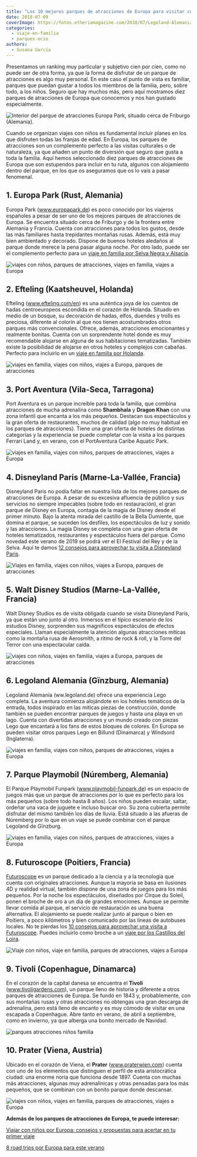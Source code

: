 ```yaml
---
title: "Los 10 mejores parques de atracciones de Europa para visitar con niños"
date: 2018-07-09
coverImage: https://fotos.etheriamagazine.com/2018/07/Legoland-Alemania-e1559207498634.jpg
categories: 
  - viaje-en-familia
  - parques-ocio
authors: 
  - Susana García
---
```


Presentamos un ranking muy particular y subjetivo cien por cien, como no puede ser de 
otra forma, ya que la forma de disfrutar de un parque de atracciones es algo muy 
personal. En este caso el punto de vista es familiar, parques que puedan gustar a todos 
los miembros de la familia, pero, sobre todo, a los niños. Seguro que hay muchos más, 
pero aquí mostramos diez parques de atracciones de Europa que conocemos y nos han 
gustado especialmente. 

![Interior del parque de atracciones Europa Park, situado cerca de Friburgo (Alemania).](https://fotos.etheriamagazine.com/2018/07/parque-atraciones-europa-park.jpg "Interior del parque de atracciones © Europa Park, situado cerca de Friburgo (Alemania).")

Cuando se organizan viajes con niños es fundamental incluir planes en los que disfruten 
todas las franjas de edad. En Europa, los parques de atracciones son un complemento 
perfecto a las visitas culturales o de naturaleza, ya que añaden un punto de diversión 
que seguro que gusta a toda la familia. Aquí hemos seleccionado diez parques de 
atracciones de Europa que son estupendos para incluir en tu ruta, algunos con 
alojamiento dentro del parque, en los que os aseguramos que os lo vais a pasar 
fenomenal. 

## 1\. Europa Park (Rust, Alemania)

Europa Park (www.europapark.de) es poco conocido por los viajeros españoles a pesar de 
ser uno de los mejores parques de atracciones de Europa. Se encuentra situado cerca de 
Friburgo y de la frontera entre Alemania y Francia. Cuenta con atracciones para todos 
los gustos, desde las más familiares hasta trepidantes montañas rusas. Además, está muy 
bien ambientado y decorado. Dispone de buenos hoteles aledaños al parque donde merece la 
pena pasar alguna noche. Por otro lado, puede ser el complemento perfecto para un [viaje 
en familia por Selva Negra y 
Alsacia](https://etheriamagazine.com/2018/08/02/ruta-en-familia-por-alsacia-y-selva-negra/). 

![viajes con niños, parques de atracciones, viajes en familia, viajes a Europa](https://fotos.etheriamagazine.com/2018/07/Europa-Park-Arthur-e1559206932625.jpg "Atracción familiar de Arthur en Europa Park. © Europa Park")

## 2\. Efteling (Kaatsheuvel, Holanda)

Efteling (www.efteling.com/en) es una auténtica joya de los cuentos de hadas 
centroeuropeos escondida en el corazón de Holanda. Situado en medio de un bosque, su 
decoración de hadas, elfos, duendes y trolls es preciosa, diferente al colorín al que 
nos tienen acostumbrados otros parques más convencionales. Ofrece, además, atracciones 
emocionantes y realmente bonitas. Cuenta con un sorprendente hotel donde es muy 
recomendable alojarse en alguna de sus habitaciones tematizadas. También existe la 
posibilidad de alojarse en otros hoteles y complejos con cabañas. Perfecto para 
incluirlo en un [viaje en familia por 
Holanda](https://etheriamagazine.com/2018/08/10/holanda-en-familia/). 

![viajes en familia, viajes con niños, viajes a Europa, parques de atracciones](https://fotos.etheriamagazine.com/2018/07/Parque-Efteling-Holanda-e1559207067905.jpg "Vista de una zona de Efteling desde una de sus atracciones. © SG")

## 3\. Port Aventura (Vila-Seca, Tarragona)

Port Aventura es un parque increíble para toda la familia, que combina atracciones de 
mucha adrenalina como **Shambhala** y **Dragon Khan** con una zona infantil que encanta 
a los más pequeños. Destacan sus espectáculos y la gran oferta de restaurantes, muchos 
de calidad (algo no muy habitual en los parques de atracciones). Tiene una gran oferta 
de hoteles de distintas categorías y la experiencia se puede completar con la visita a 
los parques Ferrari Land y, en verano, con el PortAventura Caribe Aquatic Park. 

![viajes en familia, viajes con niños, parques de atracciones, viajes a Europa](https://fotos.etheriamagazine.com/2018/07/Port-Aventura-e1559207121267.jpg "Port Aventura con el perfil de sus montañas rusas más emocionantes. © Port Aventura")

## 4\. Disneyland Paris (Marne-La-Vallée, Francia)

Disneyland Paris no podía faltar en nuestra lista de los mejores parques de atracciones 
de Europa. A pesar de su excesiva afluencia de público y sus servicios no siempre 
impecables (sobre todo en restauración), el gran parque de Disney en Europa, contagia de 
la magia de Disney desde el primer minuto. Bajo la atenta mirada del castillo de la 
Bella Dumiente, que domina el parque, se suceden los desfiles, los espectáculos de luz y 
sonido y las atracciones. La magia Disney se completa con una gran oferta de hoteles 
tematizados, restaurantes y espectáculos fuera del parque. Como novedad este verano de 
2019 se podrá ver el El Festival del Rey y de la Selva. Aquí te damos [12 consejos para 
aprovechar tu visita a Disneyland 
Paris](https://etheriamagazine.com/2018/11/06/12-consejos-para-aprovechar-al-maximo-un-viaje-a-disneyland-paris/). 

![Viajes en familia, viajes con niños, viajes a Europa, parques de atracciones](https://fotos.etheriamagazine.com/2018/07/Disneyland-Paris-e1559207235183.jpg "Castillo de Disney.")

## 5\. Walt Disney Studios (Marne-La-Vallée, Francia)

Walt Disney Studios es de visita obligada cuando se visita Disneyland París, ya que 
están uno junto al otro. Inmersos en el típico escenario de los estudios Disney, 
sorprenden sus magníficos espectáculos de efectos especiales. Llaman especialmente la 
atención algunas atracciones míticas como la montaña rusa de Aerosmith, a ritmo de rock 
& roll, y la Torre del Terror con una espectacular caída. 

![viajes con niños, viajes en familia, viajes a Europa, parques de atracciones](https://fotos.etheriamagazine.com/2018/07/Walt-Disney-Studios-Paris-e1559207382758.jpg "Walt Disney Studios.")

## 6\. Legoland Alemania (Gïnzburg, Alemania)

Legoland Alemania (ww.legoland.de) ofrece una experiencia Lego completa. La aventura 
comienza alojándote en los hoteles temáticos de la entrada, todos inspirado en las 
míticas piezas de construcción, donde también se pueden encontrar parques de juegos y 
hasta una playa en un lago. Cuenta con divertidas atracciones y un mundo creado con 
piezas Lego que encantará a los fans de estos bloques de colores. En Europa se pueden 
visitar otros parques Lego en Billund (Dinamarca) y Windsord (Inglaterra). 

![viajes en familia, viajes con niños, parques de atracciones, viajes a Europa](https://fotos.etheriamagazine.com/2018/07/Legoland-Alemania-e1559207498634.jpg "Diversión en Legoland Alemania. © SG")

## 7\. Parque Playmobil (Núremberg, Alemania)

El Parque Playmobil Funpark (www.playmobil-funpark.de) es un espacio de juegos más que 
un parque de atracciones por lo que es perfecto para los más pequeños (sobre todo hasta 
8 años). Los niños pueden escalar, saltar, ordeñar una vaca de juguete e incluso buscar 
oro. Su zona cubierta permite disfrutar del mismo también los días de lluvia. Está 
situado a las afueras de Núremberg por lo que en un viaje se puede combinar con el 
parque Legoland de Gïnzburg. 

![viajes en familia, viajes con niños, parques de atracciones, viajes a Europa](https://fotos.etheriamagazine.com/2018/07/Playmobil-Funpark-Nuremberg-e1559207577393.jpg "Entrada del Playmobil Fun Park. © SG")

## 8\. Futuroscope (Poitiers, Francia)

[Futuroscope](http://www.futuroscope.com) es un parque dedicado a la ciencia y a la 
tecnología que cuenta con originales atracciones. Aunque la mayoría se basa en ilusiones 
4D y realidad virtual, también dispone de una zona de juegos para los más pequeños. Por 
la noche los espectáculos, diseñados por Cirque du Soleil, ponen el broche de oro a un 
día de grandes emociones. Aunque se permite llevar comida al parque, el servicio de 
restauración es una buena alternativa. El alojamiento se puede realizar junto al parque 
o bien en Poitiers, a poco kilómetros y bien comunicado por las líneas de autobuses 
locales. No te pierdas los [10 consejos para aprovechar una visita a 
Futuroscope](https://etheriamagazine.com/2018/08/24/10-consejos-futuroscope/). Puedes 
incluirlo como broche a un [viaje por los Castillos del 
Loira](https://etheriamagazine.com/2019/03/14/que-ver-ruta-en-coche-valle-del-loira/). 

![Viaje con niños, viaje en familia, parques de atracciones, viajes a Europa](https://fotos.etheriamagazine.com/2018/08/Futuroscope-viaje-extraordinario-e1559207700242.jpg "El Viaje Extraordinario es una de las atracciones más populares de © Futuroscope")

## 9\. Tivoli (Copenhague, Dinamarca)

En el corazón de la capital danesa se encuentra el **Tivoli** (www.tivoligardens.com), 
un parque lleno de historia y diferente a otros parques de atracciones de Europa. Se 
fundó en 1843 y, probablemente, con sus montañas rusas y otras atracciones no obtengas 
una gran descarga de adrenalina, pero está lleno de encanto y es muy cómodo de visitar 
en una escapada a Copenhague. Abre tanto en verano, de abril a septiembre, como en 
invierno, ya que alberga una bonito mercado de Navidad. 

![parques atracciones niños familia](https://fotos.etheriamagazine.com/2018/07/Parque-Tivoli-Copenhague-e1559207758205.jpg "Parque Tívoli, en el corazón de Copenhague.Parque Tívoli, en el corazón de Copenhague.")

## 10\. Prater (Viena, Austria)

Ubicado en el corazón de Viena, el **Prater** (www.praterwien.com) cuenta con uno de los 
elementos que distinguen el perfil de esta aristocrática ciudad: una enorme noria que 
funciona desde 1897. Cuenta con muchas más atracciones, algunas muy adrenalínicas y 
otras pensadas para los más pequeños, que se combinan con un bonito parque donde 
descansar. 

![viajes con niños, viajes en familia, parques de atracciones, viajes a Europa](https://fotos.etheriamagazine.com/2018/07/Prater-Viena-e1559207844440.jpg "Prater de Viena © WienTourismus/Christian Stemper")

**Además de los parques de atracciones de Europa, te puede interesar:** 

[Viajar con niños por Europa: consejos y propuestas para acertar en tu primer 
viaje](https://etheriamagazine.com/2021/02/02/viajar-con-ninos-por-europa-consejos-y-propuestas/) 

[8 road trips por Europa para este 
verano](https://etheriamagazine.com/2020/03/23/road-trips-por-europa-verano-viajes-en-coche/)
